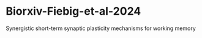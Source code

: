 # Biorxiv-Fiebig-et-al-2024
Synergistic short-term synaptic plasticity mechanisms for working memory
